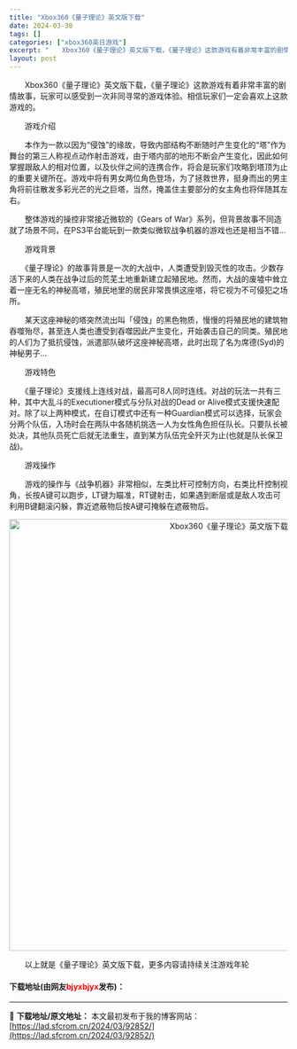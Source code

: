 ```yaml
---
title: "Xbox360《量子理论》英文版下载"
date: 2024-03-30
tags: []
categories: ["xbox360英日游戏"]
excerpt: "　　Xbox360《量子理论》英文版下载，《量子理论》这款游戏有着非常丰富的剧情故事，玩家可以感受到一次非同寻常的游戏体验。相信玩家们一定会喜欢上这款游戏的。 　　游戏介绍 　　本作为一款以因为&ldquo;侵蚀&rdquo;的缘故，导致内部结构不断随时产生变化的&ldquo;塔&rdquo;作为舞&hellip;"
layout: post
---
```


 <p>　　Xbox360《量子理论》英文版下载，《量子理论》这款游戏有着非常丰富的剧情故事，玩家可以感受到一次非同寻常的游戏体验。相信玩家们一定会喜欢上这款游戏的。</p> <p>　　游戏介绍</p> <p>　　本作为一款以因为&ldquo;侵蚀&rdquo;的缘故，导致内部结构不断随时产生变化的&ldquo;塔&rdquo;作为舞台的第三人称视点动作射击游戏，由于塔内部的地形不断会产生变化，因此如何掌握跟敌人的相对位置，以及伙伴之间的连携合作，将会是玩家们攻略到塔顶为止的重要关键所在。游戏中将有男女两位角色登场，为了拯救世界，挺身而出的男主角将前往散发多彩光芒的光之巨塔，当然，掩盖住主要部分的女主角也将伴随其左右。</p> <p>　　整体游戏的操控非常接近微软的《Gears of War》系列，但背景故事不同造就了场景不同，在PS3平台能玩到一款类似微软战争机器的游戏也还是相当不错...</p> <p>　　游戏背景</p> <p>　　《量子理论》的故事背景是一次的大战中，人类遭受到毁灭性的攻击。少数存活下来的人类在战争过后的荒芜土地重新建立起殖民地。然而，大战的废墟中耸立着一座无名的神秘高塔，殖民地里的居民非常畏惧这座塔，将它视为不可侵犯之场所。</p> <p>　　某天这座神秘的塔突然流出叫「侵蚀」的黑色物质，慢慢的将殖民地的建筑物吞噬殆尽，甚至连人类也遭受到吞噬因此产生变化，开始袭击自己的同类。殖民地的人们为了抵抗侵蚀，派遣部队破坏这座神秘高塔，此时出现了名为席德(Syd)的神秘男子&hellip;</p> <p>　　游戏特色</p> <p>　　《量子理论》支援线上连线对战，最高可8人同时连线。对战的玩法一共有三种，其中大乱斗的Executioner模式与分队对战的Dead or Alive模式支援快速配对。除了以上两种模式，在自订模式中还有一种Guardian模式可以选择，玩家会分两个队伍，入场时会在两队中各随机挑选一人为女性角色担任队长。只要队长被处决，其他队员死亡后就无法重生，直到某方队伍完全歼灭为止(也就是队长保卫战)。</p> <p>　　游戏操作</p> <p>　　游戏的操作与《战争机器》非常相似，左类比杆可控制方向，右类比杆控制视角，长按A键可以跑步，LT键为瞄准，RT键射击，如果遇到断层或是敌人攻击可利用B键翻滚闪躲，靠近遮蔽物后按A键可掩躲在遮蔽物后。</p> <p align="center"><img align="" border="0" src="https://lad.sfcrom.cn/wp-content/uploads/2024/03/20240330_6607d40428203.jpg" width="779" alt="Xbox360《量子理论》英文版下载" /></p> <p>　　以上就是《量子理论》英文版下载，更多内容请持续关注游戏年轮</p> <p><h4>下载地址(由网友<font color="red">bjyxbjyx</font>发布)：</h4></p> 

---
📖 **下载地址/原文地址：** 本文最初发布于我的博客网站：[https://lad.sfcrom.cn/2024/03/92852/](https://lad.sfcrom.cn/2024/03/92852/)
